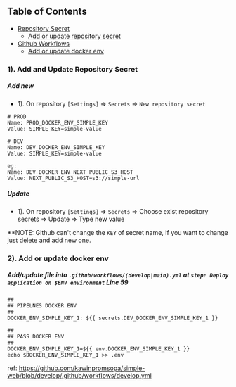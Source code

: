 ## Table of Contents

* [Repository Secret](#repository-secret)
    * [Add or update repository secret](#add-or-update-repository-secret)
* [Github Workflows](#docker-env)
    * [Add or update docker env](#add-or-update-docker-env)
    
### 1). Add and Update Repository Secret

##### Add new
- 1). On repository `[Settings]` => `Secrets` => `New repository secret`
```
# PROD
Name: PROD_DOCKER_ENV_SIMPLE_KEY
Value: SIMPLE_KEY=simple-value

# DEV
Name: DEV_DOCKER_ENV_SIMPLE_KEY
Value: SIMPLE_KEY=simple-value
```

```
eg:
Name: DEV_DOCKER_ENV_NEXT_PUBLIC_S3_HOST
Value: NEXT_PUBLIC_S3_HOST=s3://simple-url
```

##### Update
- 1). On repository `[Settings]` => `Secrets` => Choose exist repository secrets => Update => Type new value

**NOTE: Github can't change the `KEY` of secret name, If you want to change just delete and add new one.

### 2). Add or update docker env

##### Add/update file into `.github/workflows/(develop|main).yml` at `step: Deploy application on $ENV environment` **Line 59**
```
##
## PIPELNES DOCKER ENV
##
DOCKER_ENV_SIMPLE_KEY_1: ${{ secrets.DEV_DOCKER_ENV_SIMPLE_KEY_1 }}

##
## PASS DOCKER ENV
##
DOCKER_ENV_SIMPLE_KEY_1=${{ env.DOCKER_ENV_SIMPLE_KEY_1 }}
echo $DOCKER_ENV_SIMPLE_KEY_1 >> .env
```

ref: https://github.com/kawinpromsopa/simple-web/blob/develop/.github/workflows/develop.yml
